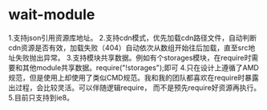 # wait-module
1.支持json引用资源库地址。
2.支持cdn模式，优先加载cdn路径文件，自动判断cdn资源是否有效，加载失败（404）自动依次从数组开始往后加载，直至src地址失败抛出异常。
3.支持模块共享数据。例如有个storages模块，在require时需要和其他module共享数据。require("!storages");即可
4.只在设计上遵循了AMD规范，但是使用上却使用了类似CMD规范。我和我的团队都喜欢在require时暴露出过程，会比较灵活。可以伴随逻辑require，
而不是预先require好资源再执行。
5.目前只支持到ie8。
